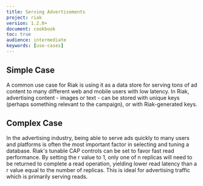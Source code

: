 ```yaml
---
title: Serving Advertisements
project: riak
version: 1.2.0+
document: cookbook
toc: true
audience: intermediate
keywords: [use-cases]
---
```


## Simple Case

A common use case for Riak is using it as a data store for serving tons of ad content to many different web and mobile users with low latency. In Riak, advertising content - images or text - can be stored with unique keys (perhaps something relevant to the campaign), or with Riak-generated keys. 

## Complex Case

In the advertising industry, being able to serve ads quickly to many users and platforms is often the most important factor in selecting and tuning a database. Riak's tunable CAP controls can be set to favor fast read performance. By setting the r value to 1, only one of n replicas will need to be returned to complete a read operation, yielding lower read latency than a r value equal to the number of replicas. This is ideal for advertising traffic which is primarily serving reads.
